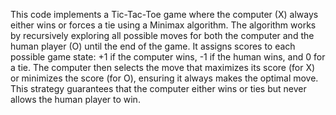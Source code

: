 This code implements a Tic-Tac-Toe game where the computer (X) always either wins or forces a tie using a Minimax algorithm. The algorithm works by recursively exploring all possible moves for both the computer and the human player (O) until the end of the game. It assigns scores to each possible game state: +1 if the computer wins, -1 if the human wins, and 0 for a tie. The computer then selects the move that maximizes its score (for X) or minimizes the score (for O), ensuring it always makes the optimal move. This strategy guarantees that the computer either wins or ties but never allows the human player to win.